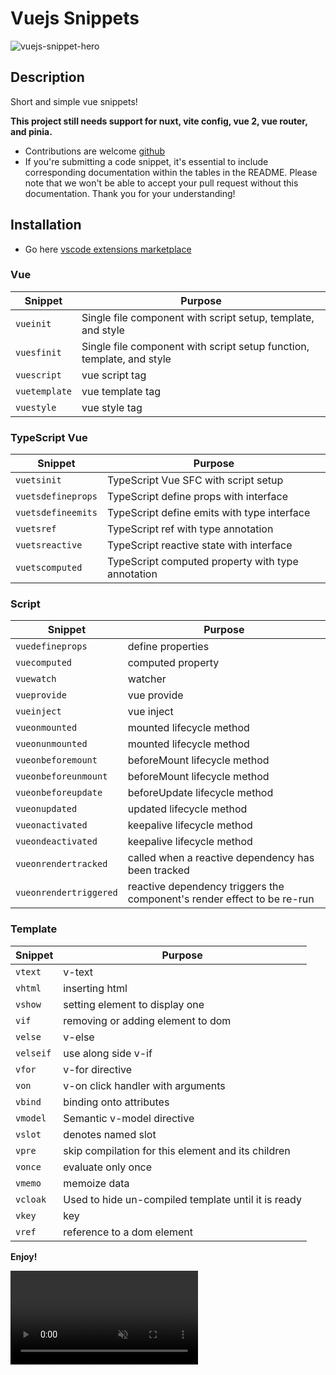 # Vuejs Snippets

![vuejs-snippet-hero](./assets/hero.jpg)

## Description

Short and simple vue snippets!

**This project still needs support for nuxt, vite config, vue 2, vue router, and pinia.**

- Contributions are welcome [github](https://github.com/devloos/vuejs-snippets)
- If you're submitting a code snippet, it's essential to include corresponding documentation within the tables in the README. Please note that we won't be able to accept your pull request without this documentation. Thank you for your understanding!

## Installation

- Go here [vscode extensions marketplace](https://marketplace.visualstudio.com/items?itemName=devlos.vuejs-snippets)

### Vue

| Snippet       | Purpose                                                               |
| ------------- | --------------------------------------------------------------------- |
| `vueinit`     | Single file component with script setup, template, and style          |
| `vuesfinit`   | Single file component with script setup function, template, and style |
| `vuescript`   | vue script tag                                                        |
| `vuetemplate` | vue template tag                                                      |
| `vuestyle`    | vue style tag                                                         |

### TypeScript Vue

| Snippet            | Purpose                                           |
| ------------------ | ------------------------------------------------- |
| `vuetsinit`        | TypeScript Vue SFC with script setup              |
| `vuetsdefineprops` | TypeScript define props with interface            |
| `vuetsdefineemits` | TypeScript define emits with type interface       |
| `vuetsref`         | TypeScript ref with type annotation               |
| `vuetsreactive`    | TypeScript reactive state with interface          |
| `vuetscomputed`    | TypeScript computed property with type annotation |

### Script

| Snippet                | Purpose                                                                 |
| ---------------------- | ----------------------------------------------------------------------- |
| `vuedefineprops`       | define properties                                                       |
| `vuecomputed`          | computed property                                                       |
| `vuewatch`             | watcher                                                                 |
| `vueprovide`           | vue provide                                                             |
| `vueinject`            | vue inject                                                              |
| `vueonmounted`         | mounted lifecycle method                                                |
| `vueonunmounted`       | mounted lifecycle method                                                |
| `vueonbeforemount`     | beforeMount lifecycle method                                            |
| `vueonbeforeunmount`   | beforeMount lifecycle method                                            |
| `vueonbeforeupdate`    | beforeUpdate lifecycle method                                           |
| `vueonupdated`         | updated lifecycle method                                                |
| `vueonactivated`       | keepalive lifecycle method                                              |
| `vueondeactivated`     | keepalive lifecycle method                                              |
| `vueonrendertracked`   | called when a reactive dependency has been tracked                      |
| `vueonrendertriggered` | reactive dependency triggers the component's render effect to be re-run |

### Template

| Snippet   | Purpose                                             |
| --------- | --------------------------------------------------- |
| `vtext`   | v-text                                              |
| `vhtml`   | inserting html                                      |
| `vshow`   | setting element to display one                      |
| `vif`     | removing or adding element to dom                   |
| `velse`   | v-else                                              |
| `velseif` | use along side v-if                                 |
| `vfor`    | v-for directive                                     |
| `von`     | v-on click handler with arguments                   |
| `vbind`   | binding onto attributes                             |
| `vmodel`  | Semantic v-model directive                          |
| `vslot`   | denotes named slot                                  |
| `vpre`    | skip compilation for this element and its children  |
| `vonce`   | evaluate only once                                  |
| `vmemo`   | memoize data                                        |
| `vcloak`  | Used to hide un-compiled template until it is ready |
| `vkey`    | key                                                 |
| `vref`    | reference to a dom element                          |

**Enjoy!**

<video src="./assets/vuejs-snippets-demo.mp4" autoplay muted />
